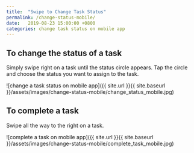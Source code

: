 ```yaml
---
title:  "Swipe to Change Task Status"
permalink: /change-status-mobile/
date:   2019-08-23 15:00:00 +0800
categories: change task status on mobile app
---
```


## To change the status of a task
Simply swipe right on a task until the status circle appears. 
Tap the circle and choose the status you want to assign to the task.

![change a task status on mobile app]({{ site.url }}{{ site.baseurl }}/assets/images/change-status-mobile/change_status_mobile.jpg)

## To complete a task
Swipe all the way to the right on a task.

![complete a task on mobile app]({{ site.url }}{{ site.baseurl }}/assets/images/change-status-mobile/complete_task_mobile.jpg)
